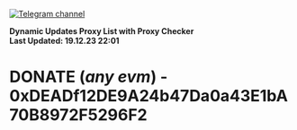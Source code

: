 [![Telegram channel](https://img.shields.io/endpoint?url=https://runkit.io/damiankrawczyk/telegram-badge/branches/master?url=https://t.me/n4z4v0d)](https://t.me/n4z4v0d) 

**Dynamic Updates Proxy List with Proxy Checker**  
**Last Updated: 19.12.23 22:01**

# DONATE (_any evm_) - 0xDEADf12DE9A24b47Da0a43E1bA70B8972F5296F2
